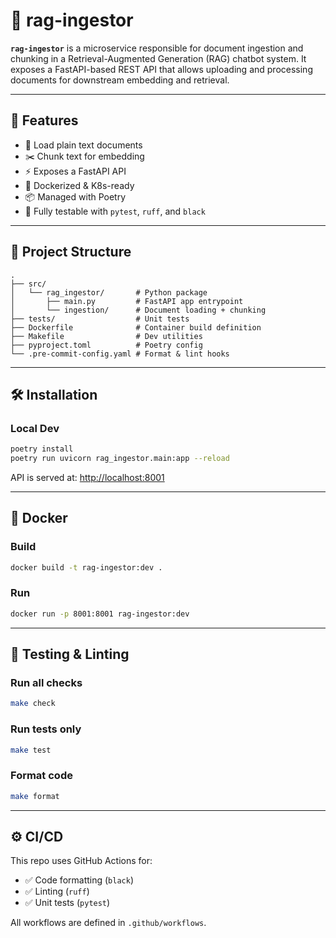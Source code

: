 # 🧩 rag-ingestor

**`rag-ingestor`** is a microservice responsible for document ingestion and chunking in a Retrieval-Augmented Generation (RAG) chatbot system. It exposes a FastAPI-based REST API that allows uploading and processing documents for downstream embedding and retrieval.

---

## 🚀 Features

- 📄 Load plain text documents
- ✂️ Chunk text for embedding
- ⚡ Exposes a FastAPI API
- 🐳 Dockerized & K8s-ready
- 📦 Managed with Poetry
- 🧪 Fully testable with `pytest`, `ruff`, and `black`

---

## 📁 Project Structure

```
.
├── src/
│   └── rag_ingestor/       # Python package
│       ├── main.py         # FastAPI app entrypoint
│       └── ingestion/      # Document loading + chunking
├── tests/                  # Unit tests
├── Dockerfile              # Container build definition
├── Makefile                # Dev utilities
├── pyproject.toml          # Poetry config
└── .pre-commit-config.yaml # Format & lint hooks
```

---

## 🛠️ Installation

### Local Dev

```bash
poetry install
poetry run uvicorn rag_ingestor.main:app --reload
```

API is served at: [http://localhost:8001](http://localhost:8001)

---

## 🐳 Docker

### Build

```bash
docker build -t rag-ingestor:dev .
```

### Run

```bash
docker run -p 8001:8001 rag-ingestor:dev
```

---

## 🧪 Testing & Linting

### Run all checks

```bash
make check
```

### Run tests only

```bash
make test
```

### Format code

```bash
make format
```

---

## ⚙️ CI/CD

This repo uses GitHub Actions for:

- ✅ Code formatting (`black`)
- ✅ Linting (`ruff`)
- ✅ Unit tests (`pytest`)

All workflows are defined in `.github/workflows`.

